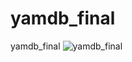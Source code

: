 # yamdb_final
yamdb_final
![yamdb_final](https://github.com/gilions/yamdb_final/actions/workflows/yamdb_workflow.yaml/badge.svg)
